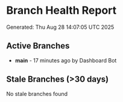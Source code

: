 # Branch Health Report
Generated: Thu Aug 28 14:07:05 UTC 2025

## Active Branches
- **main** - 17 minutes ago by Dashboard Bot

## Stale Branches (>30 days)
No stale branches found
